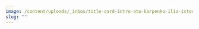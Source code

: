```yaml
---
image: /content/uploads/_inbox/title-card-intro-ato-karpenko-ilia-istock-getty-images-604030034-dg-logo.png
slug: ""
---
```

